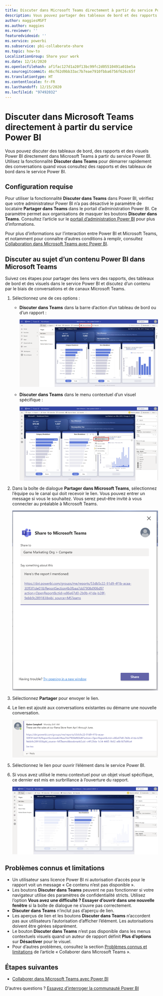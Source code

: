 ```yaml
---
title: Discuter dans Microsoft Teams directement à partir du service Power BI
description: Vous pouvez partager des tableaux de bord et des rapports Power BI directement dans Microsoft Teams à partir du service Power BI.
author: maggiesMSFT
ms.author: maggies
ms.reviewer: ''
featuredvideoid: ''
ms.service: powerbi
ms.subservice: pbi-collaborate-share
ms.topic: how-to
LocalizationGroup: Share your work
ms.date: 12/14/2020
ms.openlocfilehash: af1fac127d1a20f13bc99fc2d05510491a01be5a
ms.sourcegitcommit: 46cf62d9bb33ac7b7eae7910fbba6756f626c65f
ms.translationtype: HT
ms.contentlocale: fr-FR
ms.lasthandoff: 12/15/2020
ms.locfileid: "97492032"
---
```

# <a name="chat-in-microsoft-teams-directly-from-the-power-bi-service"></a>Discuter dans Microsoft Teams directement à partir du service Power BI

Vous pouvez discuter des tableaux de bord, des rapports et des visuels Power BI directement dans Microsoft Teams à partir du service Power BI. Utilisez la fonctionnalité **Discuter dans Teams** pour démarrer rapidement des conversations quand vous consultez des rapports et des tableaux de bord dans le service Power BI.

## <a name="requirements"></a>Configuration requise

Pour utiliser la fonctionnalité **Discuter dans Teams** dans Power BI, vérifiez que votre administrateur Power BI n’a pas désactivé le paramètre de locataire **Partager dans Teams** dans le portail d’administration Power BI. Ce paramètre permet aux organisations de masquer les boutons **Discuter dans Teams**. Consultez l’article sur le [portail d’administration Power BI](../admin/service-admin-portal.md#share-to-teams) pour plus d’informations.

Pour plus d’informations sur l’interaction entre Power BI et Microsoft Teams, et notamment pour connaître d’autres conditions à remplir, consultez [Collaboration dans Microsoft Teams avec Power BI](service-collaborate-microsoft-teams.md).

## <a name="chat-about-power-bi-content-in-microsoft-teams"></a>Discuter au sujet d’un contenu Power BI dans Microsoft Teams

Suivez ces étapes pour partager des liens vers des rapports, des tableaux de bord et des visuels dans le service Power BI et discutez d’un contenu par le biais de conversations et de canaux Microsoft Teams.

1. Sélectionnez une de ces options :

   * **Discuter dans Teams** dans la barre d’action d’un tableau de bord ou d’un rapport :

       ![Capture d’écran du bouton Partager dans Teams dans la barre d’action](media/service-share-report-teams/service-teams-share-to-teams-action-bar-button.png)
    
   * **Discuter dans Teams** dans le menu contextuel d’un visuel spécifique :
    
      ![Capture d’écran du bouton Partager dans Teams dans le menu contextuel d’un visuel](media/service-share-report-teams/service-teams-share-to-teams-visual-context-menu.png)

1. Dans la boîte de dialogue **Partager dans Microsoft Teams**, sélectionnez l’équipe ou le canal qui doit recevoir le lien. Vous pouvez entrer un message si vous le souhaitez. Vous serez peut-être invité à vous connecter au préalable à Microsoft Teams.

    ![Capture d’écran de la boîte de dialogue Partager dans Microsoft Teams avec les informations et le message](media/service-share-report-teams/service-teams-share-to-teams-dialog.png)

1. Sélectionnez **Partager** pour envoyer le lien.
    
1. Le lien est ajouté aux conversations existantes ou démarre une nouvelle conversation.

    ![Capture d’écran de la conversation Microsoft Teams avec un lien vers un élément Power BI](media/service-share-report-teams/service-teams-share-to-teams-deep-link.png)

1. Sélectionnez le lien pour ouvrir l’élément dans le service Power BI.

1. Si vous avez utilisé le menu contextuel pour un objet visuel spécifique, ce dernier est mis en surbrillance à l’ouverture du rapport.

    ![Capture d’écran du rapport Power BI ouvert avec un visuel spécifique mis en surbrillance](media/service-share-report-teams/service-teams-share-to-teams-spotlight-visual.png)


## <a name="known-issues-and-limitations"></a>Problèmes connus et limitations

- Un utilisateur sans licence Power BI ni autorisation d’accès pour le rapport voit un message « Ce contenu n’est pas disponible ».
- Les boutons **Discuter dans Teams** peuvent ne pas fonctionner si votre navigateur utilise des paramètres de confidentialité stricts. Utilisez l’option **Vous avez une difficulté ? Essayer d’ouvrir dans une nouvelle fenêtre** si la boîte de dialogue ne s’ouvre pas correctement.
- **Discuter dans Teams** n’inclut pas d’aperçu de lien.
- Les aperçus de lien et les boutons **Discuter dans Teams** n’accordent pas aux utilisateurs l’autorisation d’afficher l’élément. Les autorisations doivent être gérées séparément.
- Le bouton **Discuter dans Teams** n’est pas disponible dans les menus contextuels visuels quand un auteur de rapport définit **Plus d’options** sur **Désactiver** pour le visuel.
- Pour d’autres problèmes, consultez la section [Problèmes connus et limitations](service-collaborate-microsoft-teams.md#known-issues-and-limitations) de l’article « Collaborer dans Microsoft Teams ».

## <a name="next-steps"></a>Étapes suivantes

- [Collaborer dans Microsoft Teams avec Power BI](service-collaborate-microsoft-teams.md)

D’autres questions ? [Essayez d’interroger la communauté Power BI](https://community.powerbi.com/)
